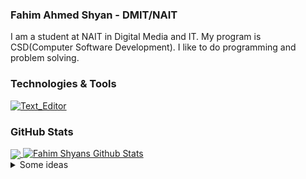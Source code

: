 ### Fahim Ahmed Shyan - DMIT/NAIT

I am a student at NAIT in Digital Media and IT. My program is CSD(Computer Software Development). I like to do programming and problem solving.

### Technologies & Tools
[![Text_Editor](https:/img.shields.io/badge/Editor-VS%20Code-green?style=for-the-badge&logo=visualstudiocode)](https://code.visualstudio.com)



### GitHub Stats

<a href="https://github.com/fshyan/fshyan">
  <img align="center" src="https://github-readme-stats.vercel.app/api/top-langs/?
                           username=fshyan&hide=html&title_color=ffffff&text_color=c9cacc&icon_color=2bbc8
                           a&bg_color=1d1f21" />
</a>  
<a href="https://github.com/fshyan/fshyan">
  <img aling="center" src=https://github-readme-stats.vercel.app/api?
       username=fshyan&show_icons=true&line_height=27&count_private=true&title_color=ffffff&text_color=c9acc&icon_color=2bbc8a&bg_color=1d1f21" alt="Fahim Shyans Github Stats" />
 
  </a>
<details>
  <summary>Some ideas</summary>
  - 🔭 I’m currently working on ...
- 🌱 I’m currently learning ...
- 👯 I’m looking to collaborate on ...
- 🤔 I’m looking for help with ...
- 💬 Ask me about ...
- 📫 How to reach me: ...
- 😄 Pronouns: ...
- ⚡ Fun fact: ...
</details>

<!--
**fshyan/fshyan** is a ✨ _special_ ✨ repository because its `README.md` (this file) appears on your GitHub profile.

Here are some ideas to get you started:

- 🔭 I’m currently working on ...
- 🌱 I’m currently learning ...
- 👯 I’m looking to collaborate on ...
- 🤔 I’m looking for help with ...
- 💬 Ask me about ...
- 📫 How to reach me: ...
- 😄 Pronouns: ...
- ⚡ Fun fact: ...
-->
